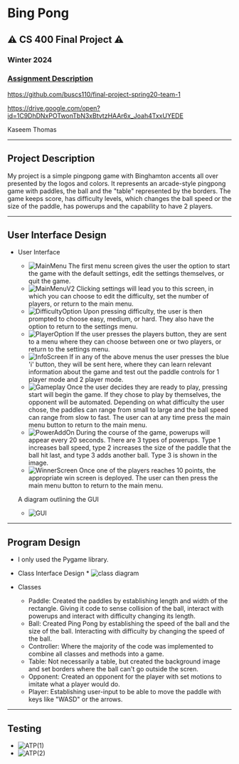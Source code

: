 

# Bing Pong
## :warning: CS 400 Final Project :warning:
### Winter 2024
### [Assignment Description](https://drive.google.com/open?id=1HLIk-539N9KiAAG1224NWpFyEl4RsPVBwtBZ9KbjicE)

https://github.com/buscs110/final-project-spring20-team-1

https://drive.google.com/open?id=1C9DhDNxPOTwonTbN3xBtvtzHAAr6x_Joah4TxxUYEDE


 Kaseem Thomas

***

## Project Description
My project is a simple pingpong game with Binghamton accents all over presented by the logos and colors. It represents an arcade-style pingpong game with paddles, the ball and the "table" represented by the borders. The game keeps score, has difficulty levels, which changes the ball speed or the size of the paddle, has powerups and the capability to have 2 players. 

***    

## User Interface Design
* User Interface
    * ![MainMenu](assets/MainMenu.jpg)
    The first menu screen gives the user the option to start the game with the default settings, edit the settings themselves, or quit the game. 
    * ![MainMenuV2](assets/MainMenuV2.jpg)
    Clicking settings will lead you to this screen, in which you can choose to edit the difficulty, set the number of players, or return to the main menu.
    * ![DifficultyOption](assets/DifficultyOption.jpg)
    Upon pressing difficulty, the user is then prompted to choose easy, medium, or hard. They also have the option to return to the settings menu.
    * ![PlayerOption](assets/PlayerOption.jpg)
    If the user presses the players button, they are sent to a menu where they can choose between one or two players, or return to the settings menu.
    * ![InfoScreen](assets/InfoScreen.jpg)
    If in any of the above menus the user presses the blue 'i' button, they will be sent here, where they can learn relevant information about the game and test out the paddle controls for 1 player mode and 2 player mode.
    * ![Gameplay](assets/Gameplay.jpg)
    Once the user decides they are ready to play, pressing start will begin the game. If they chose to play by themselves, the opponent will be automated. Depending on what difficulty the user chose, the paddles can range from small to large and the ball speed can range from slow to fast. The user can at any time press the main menu button to return to the main menu.
    * ![PowerAddOn](assets/PowerAddOn.jpg)
    During the course of the game, powerups will appear every 20 seconds. There are 3 types of powerups. Type 1 increases ball speed, type 2 increases the size of the paddle that the ball hit last, and type 3 adds another ball. Type 3 is shown in the image.
    * ![WinnerScreen](assets/WinnerScreen.jpg)
    Once one of the players reaches 10 points, the appropriate win screen is deployed. The user can then press the main menu button to return to the main menu.
    
    
   A diagram outlining the GUI
   * ![GUI](assets/GUI.jpg)
   

***        

## Program Design
* I only used the Pygame library.
    
* Class Interface Design
        * ![class diagram](assets/class_diagram1.jpg)
* Classes
    * Paddle: Created the paddles by establishing length and width of the rectangle. Giving it code to sense collision of the ball, interact with powerups and interact with difficulty changing its length.
    * Ball: Created Ping Pong by establishing the speed of the ball and the size of the ball. Interacting with difficulty by changing the speed of the ball.
    * Controller: Where the majority of the code was implemented to combine all classes and methods into a game.
    * Table: Not necessarily a table, but created the background image and set borders where the ball can't go outside the scren.
    * Opponent: Created an opponent for the player with set motions to imitate what a player would do. 
    * Player: Establishing user-input to be able to move the paddle with keys like "WASD" or the arrows. 
    

***


 

## Testing

* ![ATP(1)](assets/ATP(1).jpg)
* ![ATP(2)](assets/ATP(2).jpg)
